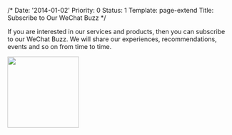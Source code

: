 /*
Date: '2014-01-02'
Priority: 0
Status: 1
Template: page-extend
Title: Subscribe to Our WeChat Buzz
*/
<p>
  If you are interested in our services and products, then you can subscribe to our WeChat Buzz. We will share our experiences, recommendations, events and so on from time to time.
</p>
<p>
  <img width="160" height="160" src="[%uploads%]/qrcode_plus.jpg" />
</p>